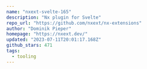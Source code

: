 ```yaml
---
name: "nxext-svelte-165"
description: "Nx plugin for Svelte"
repo_url: "https://github.com/nxext/nx-extensions"
author: "Dominik Pieper"
homepage: "https://nxext.dev/"
updated: "2023-07-11T20:01:17.168Z"
github_stars: 471
tags: 
  - tooling
---
```

